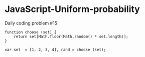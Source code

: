 # JavaScript-Uniform-probability
Daily coding problem #15

```
function choose (set) {
    return set[Math.floor(Math.random() * set.length)];
}

var set  = [1, 2, 3, 4], rand = choose (set);
```
